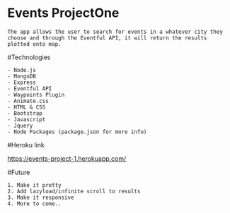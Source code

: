 # Events ProjectOne

	The app allows the user to search for events in a whatever city they choose and through the Eventful API, it will return the results plotted onto map. 

#Technologies

	- Node.js
	- MongoDB
	- Express
	- Eventful API
	- Waypoints Plugin
	- Animate.css
	- HTML & CSS
	- Bootstrap
	- Javascript
	- Jquery
	- Node Packages (package.json for more info)
	
#Heroku link

https://events-project-1.herokuapp.com/

#Future

	1. Make it pretty
	2. Add lazyload/infinite scroll to results
	3. Make it responsive
	4. More to come..
